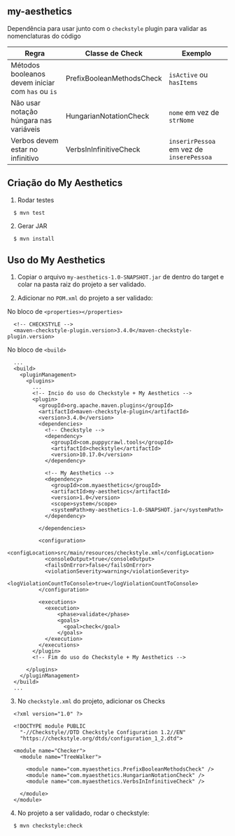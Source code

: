 my-aesthetics
---
Dependência para usar junto com o `checkstyle` plugin para validar as nomenclaturas do código

| Regra                                             | Classe de Check           | Exemplo                                  |
| ------------------------------------------------- | ------------------------- | ---------------------------------------- |
| Métodos booleanos devem iniciar com `has` ou `is` | PrefixBooleanMethodsCheck | `isActive` ou `hasItems`                 |
| Não usar notação húngara nas variáveis            | HungarianNotationCheck    | `nome` em vez de `strNome`               |
| Verbos devem estar no infinitivo                  | VerbsInInfinitiveCheck    | `inserirPessoa` em vez de `inserePessoa` |


## Criação do My Aesthetics

1. Rodar testes
  ```
    $ mvn test
  ```

2. Gerar JAR
  ```
    $ mvn install 
  ```

## Uso do My Aesthetics

1. Copiar o arquivo `my-aesthetics-1.0-SNAPSHOT.jar` de dentro do target e colar na pasta raiz do projeto a ser validado.

2. Adicionar no `POM.xml` do projeto a ser validado:


No bloco de `<properties></properties>`
  ```
    <!-- CHECKSTYLE -->
    <maven-checkstyle-plugin.version>3.4.0</maven-checkstyle-plugin.version>
  ```

No bloco de `<build>`
  ```
    ...
    <build>
      <pluginManagement>
        <plugins>
          ...
          <!-- Incio do uso do Checkstyle + My Aesthetics -->
          <plugin>
            <groupId>org.apache.maven.plugins</groupId>
            <artifactId>maven-checkstyle-plugin</artifactId>
            <version>3.4.0</version>
            <dependencies>
              <!-- Checkstyle -->
              <dependency>
                <groupId>com.puppycrawl.tools</groupId>
                <artifactId>checkstyle</artifactId>
                <version>10.17.0</version>
              </dependency>

              <!-- My Aesthetics -->
              <dependency>
                <groupId>com.myaesthetics</groupId>
                <artifactId>my-aesthetics</artifactId>
                <version>1.0</version>
                <scope>system</scope>
                <systemPath>my-aesthetics-1.0-SNAPSHOT.jar</systemPath>
              </dependency>

            </dependencies>

            <configuration>
              <configLocation>src/main/resources/checkstyle.xml</configLocation>
              <consoleOutput>true</consoleOutput>
              <failsOnError>false</failsOnError>
              <violationSeverity>warning</violationSeverity>
              <logViolationCountToConsole>true</logViolationCountToConsole>
            </configuration>

            <executions>
              <execution>
                  <phase>validate</phase>
                  <goals>
                    <goal>check</goal>
                  </goals>
              </execution>
            </executions>
          </plugin>
          <!-- Fim do uso do Checkstyle + My Aesthetics -->

        </plugins>
      </pluginManagement>
    </build>
    ...
  ```


3. No `checkstyle.xml` do projeto, adicionar os Checks
  ```
    <?xml version="1.0" ?>
    
    <!DOCTYPE module PUBLIC
      "-//Checkstyle//DTD Checkstyle Configuration 1.2//EN"
      "https://checkstyle.org/dtds/configuration_1_2.dtd">
    
    <module name="Checker">
      <module name="TreeWalker">

        <module name="com.myaesthetics.PrefixBooleanMethodsCheck" />
        <module name="com.myaesthetics.HungarianNotationCheck" />
        <module name="com.myaesthetics.VerbsInInfinitiveCheck" />

      </module>
    </module>
  ```

4. No projeto a ser validado, rodar o checkstyle:
  ```
    $ mvn checkstyle:check
  ```



